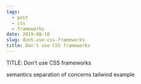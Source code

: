 ```yaml
---
tags:
  - post
  - css
  - frameworks
date: 2019-08-10
slug: dont-use-css-frameworks
title: Don't use CSS frameworks
---
```


TITLE: Don't use CSS frameworks

semantics
separation of concerns
tailwind example

